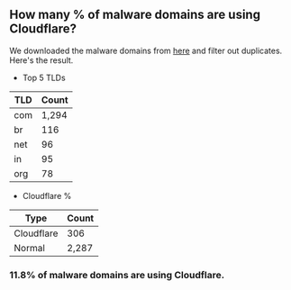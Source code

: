 ## How many % of malware domains are using Cloudflare?


We downloaded the malware domains from [here](https://urlhaus.abuse.ch) and filter out duplicates.
Here's the result.


[//]: # (start replacement)


- Top 5 TLDs

| TLD | Count |
| --- | --- |
| com | 1,294 |
| br | 116 |
| net | 96 |
| in | 95 |
| org | 78 |


- Cloudflare %

| Type | Count |
| --- | --- |
| Cloudflare | 306 |
| Normal | 2,287 |


### 11.8% of malware domains are using Cloudflare.